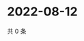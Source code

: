 # 2022-08-12

共 0 条

<!-- BEGIN WEIBO -->
<!-- 最后更新时间 Fri Aug 12 2022 18:01:19 GMT+0800 (China Standard Time) -->

<!-- END WEIBO -->
